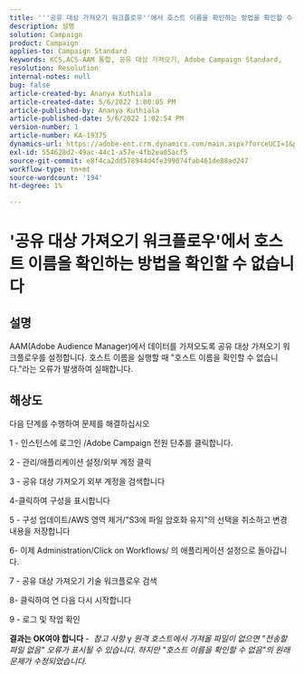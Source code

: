```yaml
---
title: '''공유 대상 가져오기 워크플로우''에서 호스트 이름을 확인하는 방법을 확인할 수 없습니다'
description: 설명
solution: Campaign
product: Campaign
applies-to: Campaign Standard
keywords: KCS,ACS-AAM 통합, 공유 대상 가져오기, Adobe Campaign Standard,
resolution: Resolution
internal-notes: null
bug: false
article-created-by: Ananya Kuthiala
article-created-date: 5/6/2022 1:00:05 PM
article-published-by: Ananya Kuthiala
article-published-date: 5/6/2022 1:02:54 PM
version-number: 1
article-number: KA-19375
dynamics-url: https://adobe-ent.crm.dynamics.com/main.aspx?forceUCI=1&pagetype=entityrecord&etn=knowledgearticle&id=008d7170-3ccd-ec11-a7b5-0022480b639b
exl-id: 554628d2-49ac-44c1-a57e-4fb2ea05acf5
source-git-commit: e8f4ca2dd578944d4fe399074fab461de88ad247
workflow-type: tm+mt
source-wordcount: '194'
ht-degree: 1%

---
```


# &#39;공유 대상 가져오기 워크플로우&#39;에서 호스트 이름을 확인하는 방법을 확인할 수 없습니다

## 설명

AAM(Adobe Audience Manager)에서 데이터를 가져오도록 공유 대상 가져오기 워크플로우를 설정합니다. 호스트 이름을 실행할 때 &quot;호스트 이름을 확인할 수 없습니다.&quot;라는 오류가 발생하여 실패합니다. 

## 해상도


다음 단계를 수행하여 문제를 해결하십시오

1 - 인스턴스에 로그인 /Adobe Campaign 전원 단추를 클릭합니다.

2 - 관리/애플리케이션 설정/외부 계정 클릭

3 - 공유 대상 가져오기 외부 계정을 검색합니다

4-클릭하여 구성을 표시합니다

5 - 구성 업데이트/AWS 영역 제거/&quot;S3에 파일 암호화 유지&quot;의 선택을 취소하고 변경 내용을 저장합니다

6- 이제 Administration/Click on Workflows/ 의 애플리케이션 설정으로 돌아갑니다.

7 - 공유 대상 가져오기 기술 워크플로우 검색

8- 클릭하여 연 다음 다시 시작합니다

9 - 로그 및 작업 확인

<b>결과는 OK여야 합니다</b> -  *참고 사항* y *원격 호스트에서 가져올 파일이 없으면 &quot;전송할 파일 없음&quot; 오류가 표시될 수 있습니다. 하지만 &quot;호스트 이름을 확인할 수 없음&quot;의 원래 문제가 수정되었습니다.*
